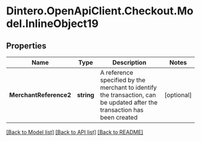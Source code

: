 # Dintero.OpenApiClient.Checkout.Model.InlineObject19

## Properties

Name | Type | Description | Notes
------------ | ------------- | ------------- | -------------
**MerchantReference2** | **string** | A reference specified by the merchant to identify the transaction, can be updated after the transaction has been created | [optional] 

[[Back to Model list]](../README.md#documentation-for-models) [[Back to API list]](../README.md#documentation-for-api-endpoints) [[Back to README]](../README.md)

